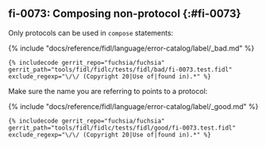 ## fi-0073: Composing non-protocol {:#fi-0073}

Only protocols can be used in `compose` statements:

{% include "docs/reference/fidl/language/error-catalog/label/_bad.md" %}

```fidl
{% includecode gerrit_repo="fuchsia/fuchsia" gerrit_path="tools/fidl/fidlc/tests/fidl/bad/fi-0073.test.fidl" exclude_regexp="\/\/ (Copyright 20|Use of|found in).*" %}
```

Make sure the name you are referring to points to a protocol:

{% include "docs/reference/fidl/language/error-catalog/label/_good.md" %}

```fidl
{% includecode gerrit_repo="fuchsia/fuchsia" gerrit_path="tools/fidl/fidlc/tests/fidl/good/fi-0073.test.fidl" exclude_regexp="\/\/ (Copyright 20|Use of|found in).*" %}
```

